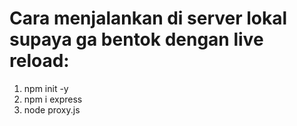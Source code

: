 # Cara menjalankan di server lokal supaya ga bentok dengan live reload:

1. npm init -y
2. npm i express
3. node proxy.js
